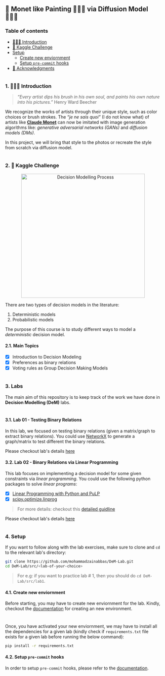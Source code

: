 ## 🎨 Monet like Painting 👩🏻‍🎨 via Diffusion Model 👨🏻‍💻

### Table of contents

- [👨🏻‍💻 Introduction](#introduction)
- [🎨 Kaggle Challenge](#kaggle-challenge)
- [Setup](#setup)
  * [Create new enviornment](#create-new-env)
  * [Setup `pre-commit` hooks](#setup-pre-commit)
- [📣 Acknowledgments](#acknowledgments)


#

<a id="introduction" />

### 1. 👨🏻‍💻 Introduction

> _“Every artist dips his brush in his own soul, and paints his own nature into his pictures.”_
> Henry Ward Beecher

We recognize the works of artists through their unique style, such as color choices or brush strokes. The _“je ne sais quoi”_ (I do not know what) of artists like [__Claude Monet__](https://en.wikipedia.org/wiki/Claude_Monet) can now be imitated with image generation algorithms like: _generative adversarial networks (GANs)_ and _diffusion models (DMs)_. 

In this project, we will bring that style to the photos or recreate the style from scratch via diffusion model.

#

<a id="kaggle-challenge" />

### 2. 🎨 Kaggle Challenge

> 


<p align="center">
  <img alt="Decision Modelling Process" width="400" src="extra/assets/decision_modelling_process.png" />
</p>

There are two types of decision models in the literature:

1. Deterministic models
2. Probabilistic models

The purpose of this course is to study different ways to model a _deterministic_ decision model.

<a id="main-topics" />

#### 2.1. Main Topics

- [x] Introduction to Decision Modeling
- [x] Preferences as binary relations
- [x] Voting rules as Group Decision Making Models

#

<a id="labs" />

### 3. Labs

The main aim of this repository is to keep track of the work we have done in __Decision Modelling (DeM)__ labs.
#

<a id="lab-1" />

#### 3.1. Lab 01 - Testing Binary Relations

In this lab, we focused on testing binary relations (given a matrix/graph to extract binary relations). You could use [NetworkX](https://networkx.org/) to generate a graph/matrix to test different the binary relations.

Please checkout lab's details [here](https://github.com/mohammadzainabbas/DeM-Lab/tree/main/src/lab1)

<a id="lab-2" />

#### 3.2. Lab 02 - Binary Relations via Linear Programming

This lab focuses on implementing a decision model for some given constraints via _linear programming_. You could use the following python packages to solve _linear programs_:

- [x] [Linear Programming with Python and PuLP](http://benalexkeen.com/linear-programming-with-python-and-pulp/)
- [x] [scipy.optimize.linprog](https://docs.scipy.org/doc/scipy-0.15.1/reference/generated/scipy.optimize.linprog.html)

> For more details: checkout this [detailed guidline](https://realpython.com/linear-programming-python/#linear-programming-python-implementation)

Please checkout lab's details [here](https://github.com/mohammadzainabbas/DeM-Lab/tree/main/src/lab2)

#

<a id="setup" />

### 4. Setup

If you want to follow along with the lab exercises, make sure to clone and `cd` to the relevant lab's directory:

```bash
git clone https://github.com/mohammadzainabbas/DeM-Lab.git
cd DeM-Lab/src/<lab-of-your-choice>
```

> For e.g: if you want to practice lab # 1, then you should do `cd DeM-Lab/src/lab1`.

<a id="create-new-env" />

#### 4.1. Create new enviornment

Before starting, you may have to create new enviornment for the lab. Kindly, checkout the [documentation](https://github.com/mohammadzainabbas/DeM-Lab/blob/main/docs/SETUP_ENV.md) for creating an new environment.

#

Once, you have activated your new enviornment, we may have to install all the dependencies for a given lab (kindly check if `requirements.txt` file exists for a given lab before running the below command):

```bash
pip install -r requirements.txt
```

<a id="setup-pre-commit" />

#### 4.2. Setup `pre-commit` hooks

In order to setup `pre-commit` hooks, please refer to the [documentation](https://github.com/mohammadzainabbas/DeM-Lab/blob/main/docs/SETUP_PRE-COMMIT_HOOKS.md).

#

<!-- - [📣 Acknowledgments](#acknowledgments) -->